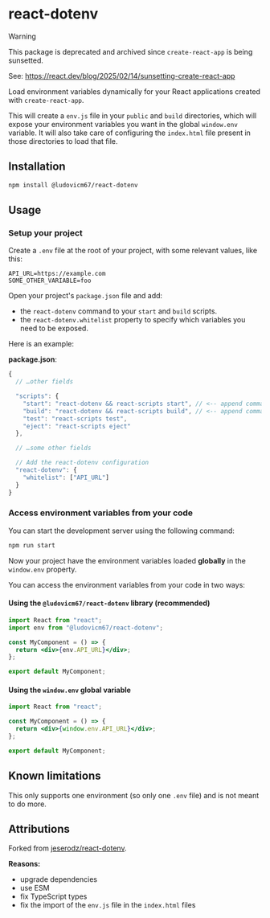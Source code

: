 # react-dotenv

> [!WARNING]
> This package is deprecated and archived since `create-react-app` is being sunsetted.
>
> See: https://react.dev/blog/2025/02/14/sunsetting-create-react-app

Load environment variables dynamically for your React applications created with `create-react-app`.

This will create a `env.js` file in your `public` and `build` directories, which will expose your environment variables you want in the global `window.env` variable.
It will also take care of configuring the `index.html` file present in those directories to load that file.

## Installation

```sh
npm install @ludovicm67/react-dotenv
```

## Usage

### Setup your project

Create a `.env` file at the root of your project, with some relevant values, like this:

```env
API_URL=https://example.com
SOME_OTHER_VARIABLE=foo
```

Open your project's `package.json` file and add:

- the `react-dotenv` command to your `start` and `build` scripts.
- the `react-dotenv.whitelist` property to specify which variables you need to be exposed.

Here is an example:

**package.json**:

```js
{
  // …other fields

  "scripts": {
    "start": "react-dotenv && react-scripts start", // <-- append command
    "build": "react-dotenv && react-scripts build", // <-- append command
    "test": "react-scripts test",
    "eject": "react-scripts eject"
  },

  // …some other fields

  // Add the react-dotenv configuration
  "react-dotenv": {
    "whitelist": ["API_URL"]
  }
}
```

### Access environment variables from your code

You can start the development server using the following command:

```sh
npm run start
```

Now your project have the environment variables loaded **globally** in the `window.env` property.

You can access the environment variables from your code in two ways:

#### Using the `@ludovicm67/react-dotenv` library (recommended)

```jsx
import React from "react";
import env from "@ludovicm67/react-dotenv";

const MyComponent = () => {
  return <div>{env.API_URL}</div>;
};

export default MyComponent;
```

#### Using the `window.env` global variable

```jsx
import React from "react";

const MyComponent = () => {
  return <div>{window.env.API_URL}</div>;
};

export default MyComponent;
```

## Known limitations

This only supports one environment (so only one `.env` file) and is not meant to do more.

## Attributions

Forked from [jeserodz/react-dotenv](https://github.com/jeserodz/react-dotenv/commit/5ca0fe8ae117f18ae43ca965534c4c3d13f81897).

**Reasons:**

- upgrade dependencies
- use ESM
- fix TypeScript types
- fix the import of the `env.js` file in the `index.html` files
